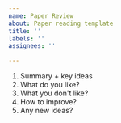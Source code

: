 ```yaml
---
name: Paper Review
about: Paper reading template
title: ''
labels: ''
assignees: ''

---
```


1. Summary + key ideas
2. What do you like?
3. What you don't like?
4. How to improve?
5. Any new ideas?
